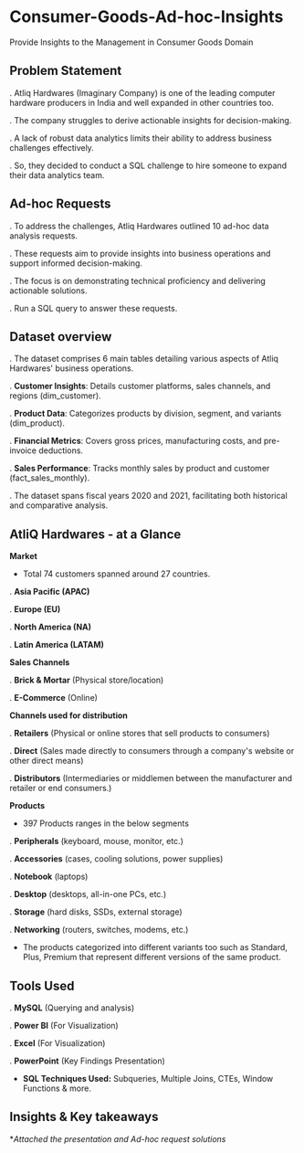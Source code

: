 # Consumer-Goods-Ad-hoc-Insights
Provide Insights to the Management in Consumer Goods Domain

## Problem Statement
. Atliq Hardwares (Imaginary Company) is one of the leading computer hardware producers in India and well expanded in other countries too.

. The company struggles to derive actionable insights for decision-making.

. A lack of robust data analytics limits their ability to address business challenges effectively.

. So, they decided to conduct a SQL challenge to hire someone to expand their data analytics team.

## Ad-hoc Requests
. To address the challenges, Atliq Hardwares outlined 10 ad-hoc data analysis requests.

. These requests aim to provide insights into business operations and support informed decision-making.

. The focus is on demonstrating technical proficiency and delivering actionable solutions.

. Run a SQL query to answer these requests.

## Dataset overview
. The dataset comprises 6 main tables detailing various aspects of Atliq Hardwares' business operations.

. **Customer Insights**: Details customer platforms, sales channels, and regions (dim_customer).

. **Product Data**: Categorizes products by division, segment, and variants (dim_product).

. **Financial Metrics**: Covers gross prices, manufacturing costs, and pre-invoice deductions.

. **Sales Performance**: Tracks monthly sales by product and customer (fact_sales_monthly).

. The dataset spans fiscal years 2020 and 2021, facilitating both historical and comparative analysis.

## AtliQ Hardwares - at a Glance
**Market**
- Total 74 customers spanned around 27 countries.

. **Asia Pacific (APAC)**

. **Europe (EU)**

. **North America (NA)**

. **Latin America (LATAM)**

**Sales Channels**

. **Brick & Mortar** (Physical store/location)

. **E-Commerce** (Online)

**Channels used for distribution**

. **Retailers** (Physical or online stores that sell products to consumers)

. **Direct** (Sales made directly to consumers through a company's website or other direct means)

. **Distributors** (Intermediaries or middlemen between the manufacturer and retailer or end consumers.)

**Products**

- 397 Products ranges in the below segments

. **Peripherals** (keyboard, mouse, monitor, etc.)

. **Accessories** (cases, cooling solutions, power supplies)

. **Notebook** (laptops)

. **Desktop** (desktops, all-in-one PCs, etc.)

. **Storage** (hard disks, SSDs, external storage)

. **Networking** (routers, switches, modems, etc.)

- The products categorized into different variants too such as Standard, Plus, Premium that represent different versions of the same product.

## Tools Used

. **MySQL** (Querying and analysis)

. **Power BI** (For Visualization)

. **Excel** (For Visualization)

. **PowerPoint** (Key Findings Presentation)

- **SQL Techniques Used:** Subqueries, Multiple Joins, CTEs, Window Functions & more.

## Insights & Key takeaways

**Attached the presentation and Ad-hoc request solutions*

